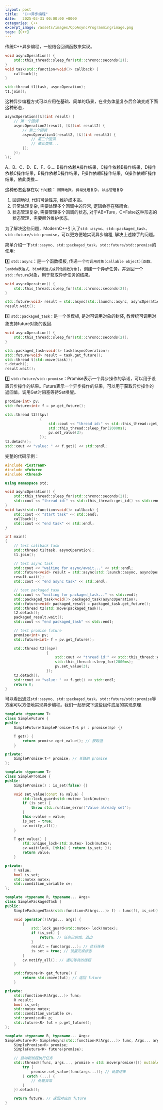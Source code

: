 ```yaml
---
layout: post
title:  "C++异步编程"
date:   2025-03-31 00:00:00 +0000
categories: C++
excerpt_image: /assets/images/CppAsyncProgramming/image.png
tags: [C++]
---
```


传统C++异步编程，一般结合回调函数来实现。

```c++
void asyncOperation() {
    std::this_thread::sleep_for(std::chrono::seconds(2));
}
void task(std::function<void()> callback) {
    callback();
}

std::thread t1(task, asyncOperation);
t1.join();
```

这种异步编程方式可以应用在基础、简单的场景，在业务体量复杂后会演变成下面这种形态，
```c++
asyncOperation([&](int result) {
    // 第一个回调
    asyncOperation2(result, [&](int result2) {
        // 第二个回调
        asyncOperation3(result2, [&](int result3) {
            // 第三个回调
            // 依此类推...
        });
    });
});
```
A、B、C、D、E、F、G....
B操作依赖A操作结果，C操作依赖B操作结果，D操作依赖C操作结果，E操作依赖D操作结果，F操作依赖E操作结果，G操作依赖F操作结果，依此类推...

这种形态会存在以下问题：
`回调地狱`、`异常处理复杂`、`状态管理复杂`

1. 回调地狱, 代码可读性差, 维护成本高。
2. 异常处理复杂, 需要处理多个回调中的异常, 逻辑会存在强耦合。
3. 状态管理复杂, 需要管理多个回调的状态, 对于AB=Ture，C=False这种形态的状态管理，需要额外维护状态。

为了解决这些问题，ModernC++引入了`std::async`、`std::packaged_task`、`std::future/std::promise`，可以更方便地实现异步编程, 解决上述棘手的问题。

简单介绍一下`std::async`、`std::packaged_task`、`std::future/std::promise`的使用:

1️⃣ `std::async`：是一个函数模板, 传递一个`可调用对象(callable object)[函数、lambda表达式、bind表达式或其他函数对象]`，创建一个异步任务，并返回一个`std::future`对象，用于获取异步任务的结果。

```c++
void asyncOperation() {
    std::this_thread::sleep_for(std::chrono::seconds(2));
}

std::future<void> result = std::async(std::launch::async, asyncOperation); // 启动异步操作
result.wait();
```

2️⃣ `std::packaged_task：`是一个类模板, 是对可调用对象的封装, 教传统可调用对象支持future对象的返回.

```c++
void asyncOperation() {
    std::this_thread::sleep_for(std::chrono::seconds(2));
}

std::packaged_task<void()> task(asyncOperation);
std::future<void> result = task.get_future();
std::thread t(std::move(task));
t.detach();
result.wait();
```

3️⃣ `std::future/std::promise`：Promise表示一个异步操作的承诺，可以用于设置异步操作的结果。Future表示一个异步操作的结果，可以用于获取异步操作的返回值。调用Get时阻塞等待Set唤醒。

```c++
promise<int> pv;
std::future<int> f = pv.get_future();

std::thread t3([&pv]
                {
                    std::cout << "thread id:" << std::this_thread::get_id() << std::endl;
                    std::this_thread::sleep_for(2000ms);
                    pv.set_value(3);
                });
t3.detach();
std::cout << "value: " << f.get() << std::endl;
```

完整的代码示例：
```c++ 
#include <iostream>
#include <future>
#include <thread>

using namespace std;

void asyncOperation() {
    std::this_thread::sleep_for(std::chrono::seconds(2));
    std::cout << "thread id:" << std::this_thread::get_id() << std::endl;
}
void task(std::function<void()> callback) {
    std::cout << "start task" << std::endl;
    callback();
    std::cout << "end task" << std::endl;
}

int main()
{
    // test callback task
    std::thread t1(task, asyncOperation);
    t1.join();

    // test async task
    std::cout << "waiting for async/await..." << std::endl;
    std::future<void> result = std::async(std::launch::async, asyncOperation); // 启动异步操作
    result.wait();
    std::cout << "end async task" << std::endl;

    // test packaged_task
    std::cout << "waiting for packaged_task..." << std::endl;
    std::packaged_task<void()> packaged_task(asyncOperation);
    std::future<void> packaged_result = packaged_task.get_future();
    std::thread t2(std::move(packaged_task));
    t2.detach();
    packaged_result.wait();
    std::cout << "end packaged_task" << std::endl;

    // test promise future
    promise<int> pv;
    std::future<int> f = pv.get_future();

    std::thread t3([&pv]
                   {
                       std::cout << "thread id:" << std::this_thread::get_id() << std::endl;
                       std::this_thread::sleep_for(2000ms);
                       pv.set_value(3);
                   });
    t3.detach();
    std::cout << "value: " << f.get() << std::endl;
    return 0;
}
```

可以看出通过`std::async`、`std::packaged_task`、`std::future/std::promise`等方案可以方便地实现异步编程。我们一起研究下这些组件底层的实现原理.

```c++
template <typename T>
class SimpleFuture {
public:
    SimpleFuture(SimplePromise<T>& p) : promise(&p) {}

    T get() {
        return promise->get_value(); // 获取值
    }

private:
    SimplePromise<T>* promise; // 关联的 promise
};

template <typename T>
class SimplePromise {
public:
    SimplePromise() : is_set(false) {}

    void set_value(const T& value) {
        std::lock_guard<std::mutex> lock(mutex);
        if (is_set) {
            throw std::runtime_error("Value already set");
        }
        this->value = value;
        is_set = true;
        cv.notify_all();
    }

    T get_value() {
        std::unique_lock<std::mutex> lock(mutex);
        cv.wait(lock, [this] { return is_set; });
        return value;
    }

private:
    T value;
    bool is_set;
    std::mutex mutex;
    std::condition_variable cv;
};

template <typename R, typename... Args>
class SimplePackagedTask {
public:
    SimplePackagedTask(std::function<R(Args...)> f) : func(f), is_set(false) {}

    void operator()(Args... args) {
        {
            std::lock_guard<std::mutex> lock(mutex);
            if (is_set) {
                return; // 任务已完成，退出
            }
            result = func(args...); // 执行任务
            is_set = true; // 设置完成标志
        }
        cv.notify_all(); // 通知等待的线程
    }

    std::future<R> get_future() {
        return std::move(fut); // 返回 future
    }

private:
    std::function<R(Args...)> func;
    R result;
    bool is_set;
    std::mutex mutex;
    std::condition_variable cv;
    std::promise<R> p;
    std::future<R> fut = p.get_future();
};

template <typename R, typename... Args>
SimpleFuture<R> SimpleAsync(std::function<R(Args...)> func, Args... args) {
    SimplePromise<R> promise;
    SimpleFuture<R> future(promise);

    // 启动新线程执行任务
    std::thread([func, args..., promise = std::move(promise)]() mutable {
        try {
            promise.set_value(func(args...)); // 设置结果
        } catch (...) {
            // 处理异常
        }
    }).detach();

    return future; // 返回对应的 future
}
```